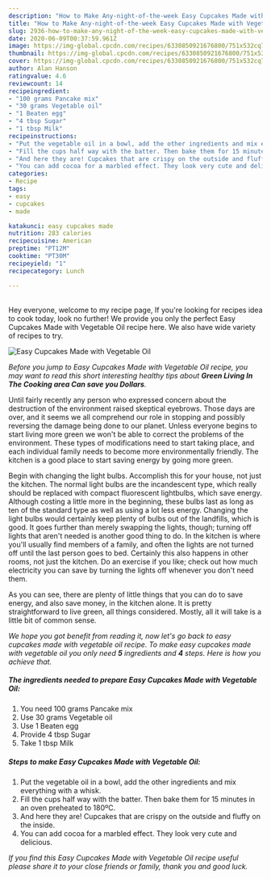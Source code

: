 ```yaml
---
description: "How to Make Any-night-of-the-week Easy Cupcakes Made with Vegetable Oil"
title: "How to Make Any-night-of-the-week Easy Cupcakes Made with Vegetable Oil"
slug: 2936-how-to-make-any-night-of-the-week-easy-cupcakes-made-with-vegetable-oil
date: 2020-06-09T00:37:59.961Z
image: https://img-global.cpcdn.com/recipes/6330850921676800/751x532cq70/easy-cupcakes-made-with-vegetable-oil-recipe-main-photo.jpg
thumbnail: https://img-global.cpcdn.com/recipes/6330850921676800/751x532cq70/easy-cupcakes-made-with-vegetable-oil-recipe-main-photo.jpg
cover: https://img-global.cpcdn.com/recipes/6330850921676800/751x532cq70/easy-cupcakes-made-with-vegetable-oil-recipe-main-photo.jpg
author: Alan Hanson
ratingvalue: 4.6
reviewcount: 14
recipeingredient:
- "100 grams Pancake mix"
- "30 grams Vegetable oil"
- "1 Beaten egg"
- "4 tbsp Sugar"
- "1 tbsp Milk"
recipeinstructions:
- "Put the vegetable oil in a bowl, add the other ingredients and mix everything with a whisk."
- "Fill the cups half way with the batter. Then bake them for 15 minutes in an oven preheated to 180ºC."
- "And here they are! Cupcakes that are crispy on the outside and fluffy on the inside."
- "You can add cocoa for a marbled effect. They look very cute and delicious."
categories:
- Recipe
tags:
- easy
- cupcakes
- made

katakunci: easy cupcakes made 
nutrition: 283 calories
recipecuisine: American
preptime: "PT12M"
cooktime: "PT30M"
recipeyield: "1"
recipecategory: Lunch

---
```

<br>
Hey everyone, welcome to my recipe page, If you're looking for recipes idea to cook today, look no further! We provide you only the perfect Easy Cupcakes Made with Vegetable Oil recipe here. We also have wide variety of recipes to try.
<br>


![Easy Cupcakes Made with Vegetable Oil](https://img-global.cpcdn.com/recipes/6330850921676800/751x532cq70/easy-cupcakes-made-with-vegetable-oil-recipe-main-photo.jpg)

<i>Before you jump to Easy Cupcakes Made with Vegetable Oil recipe, you may want to read this short interesting healthy tips about 
<strong>Green Living In The Cooking area Can save you Dollars</strong>.</i>
</br>

Until fairly recently any person who expressed concern about the destruction of the environment raised skeptical eyebrows. Those days are over, and it seems we all comprehend our role in stopping and possibly reversing the damage being done to our planet. Unless everyone begins to start living more green we won't be able to correct the problems of the environment. These types of modifications need to start taking place, and each individual family needs to become more environmentally friendly. The kitchen is a good place to start saving energy by going more green.

Begin with changing the light bulbs. Accomplish this for your house, not just the kitchen. The normal light bulbs are the incandescent type, which really should be replaced with compact fluorescent lightbulbs, which save energy. Although costing a little more in the beginning, these bulbs last as long as ten of the standard type as well as using a lot less energy. Changing the light bulbs would certainly keep plenty of bulbs out of the landfills, which is good. It goes further than merely swapping the lights, though; turning off lights that aren't needed is another good thing to do. In the kitchen is where you'll usually find members of a family, and often the lights are not turned off until the last person goes to bed. Certainly this also happens in other rooms, not just the kitchen. Do an exercise if you like; check out how much electricity you can save by turning the lights off whenever you don't need them.

As you can see, there are plenty of little things that you can do to save energy, and also save money, in the kitchen alone. It is pretty straightforward to live green, all things considered. Mostly, all it will take is a little bit of common sense.


<i>We hope you got benefit from reading it, now let's go back to easy cupcakes made with vegetable oil recipe. To make easy cupcakes made with vegetable oil you only need <strong>5</strong> ingredients and <strong>4</strong> steps. Here is how you achieve that.
</i>

##### The ingredients needed to prepare Easy Cupcakes Made with Vegetable Oil:

1. You need 100 grams Pancake mix
1. Use 30 grams Vegetable oil
1. Use 1 Beaten egg
1. Provide 4 tbsp Sugar
1. Take 1 tbsp Milk


##### Steps to make Easy Cupcakes Made with Vegetable Oil:

1. Put the vegetable oil in a bowl, add the other ingredients and mix everything with a whisk.
1. Fill the cups half way with the batter. Then bake them for 15 minutes in an oven preheated to 180ºC.
1. And here they are! Cupcakes that are crispy on the outside and fluffy on the inside.
1. You can add cocoa for a marbled effect. They look very cute and delicious.


<i>If you find this Easy Cupcakes Made with Vegetable Oil recipe useful please share it to your close friends or family, thank you and good luck.</i>
